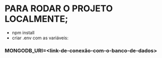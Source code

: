 # PARA RODAR O PROJETO LOCALMENTE;

- npm install
- criar .env com as variáveis:

### MONGODB_URI=<link-de-conexão-com-o-banco-de-dados>
